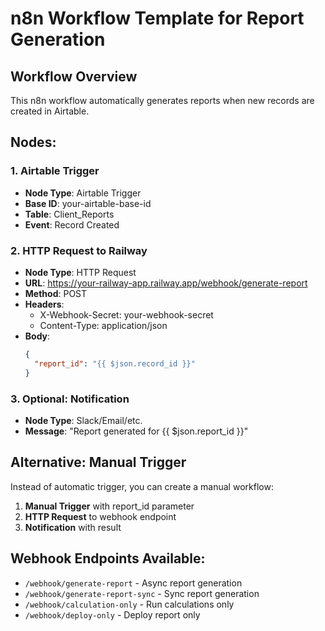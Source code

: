 # n8n Workflow Template for Report Generation

## Workflow Overview
This n8n workflow automatically generates reports when new records are created in Airtable.

## Nodes:

### 1. Airtable Trigger
- **Node Type**: Airtable Trigger
- **Base ID**: your-airtable-base-id
- **Table**: Client_Reports
- **Event**: Record Created

### 2. HTTP Request to Railway
- **Node Type**: HTTP Request
- **URL**: https://your-railway-app.railway.app/webhook/generate-report
- **Method**: POST
- **Headers**:
  - X-Webhook-Secret: your-webhook-secret
  - Content-Type: application/json
- **Body**:
  ```json
  {
    "report_id": "{{ $json.record_id }}"
  }
  ```

### 3. Optional: Notification
- **Node Type**: Slack/Email/etc.
- **Message**: "Report generated for {{ $json.report_id }}"

## Alternative: Manual Trigger
Instead of automatic trigger, you can create a manual workflow:

1. **Manual Trigger** with report_id parameter
2. **HTTP Request** to webhook endpoint
3. **Notification** with result

## Webhook Endpoints Available:
- `/webhook/generate-report` - Async report generation
- `/webhook/generate-report-sync` - Sync report generation
- `/webhook/calculation-only` - Run calculations only
- `/webhook/deploy-only` - Deploy report only
